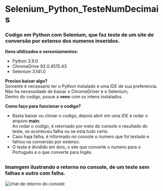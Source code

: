 # Selenium_Python_TesteNumDecimais

<h3>Codigo em Python com Selenium, que faz teste de um site de conversão por extenso dos numeros inseridos.</h3>

<strong>Itens ultilizados e versoniamentos:</strong>
* Python 3.9.0
* ChromeDrive 92.0.4515.43
* Selenium 3.141.0

<strong>Preciso baixar algo?</strong><br>
Somente é necessario ter o Python instalado e uma IDE de sua preferencia.<br>
Não ha necessidade de baixar o ChromeDriver e o Selenium;<br>
Dentro do codigo, posue a <strong>venv</strong> com os intens instalados.

<strong>Como faço para funcionar o codigo?</strong>
* Basta baixar ou clonar o codigo, depois abrir em uma IDE e rodar o arquivo <strong>main</strong>;<br>
Ao rodar o codigo, é retornado por meio do console o resultado do teste, se aconteceu falha ou se esta tudo certo. 
* Caso haja falha, é informado no console o numero que foi testado e falhou na conversão por extenso.
* O teste é dividido em dois, o site que converte o numero para o Português e o que converte para Ingês.

##
### Imamgem ilustrando o retorno no console, de um teste sem falhas e outro com falha.
![chat de retorno do console](https://user-images.githubusercontent.com/53584953/127895593-70cabdd0-9b81-4746-afb9-315e43c33897.jpg)

